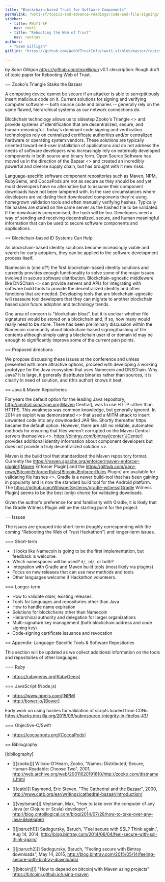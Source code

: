 ```yaml
---
title: "Blockchain-based Trust for Software Components"
permalink: rwot1-sf/topics-and-advance-readings/code-and-file-signing/
sidebar:
  - title: RWoT1-SF
    nav: rwot1
  - title: "Rebooting the Web of Trust"
    nav: rwotnav
authors:
  - "Sean Gilligan"
gitlink: "https://github.com/WebOfTrustInfo/rwot1-sf/blob/master/topics-and-advance-readings/code-and-file-signing.adoc"

---
```


*by Sean Gilligan <https://github.com/msgilligan>*
v0.1
:description: Rough draft of topic paper for Rebooting Web of Trust.

== Zooko's Triangle Stalks the Bazaar

A computing device cannot be secure if an attacker is able to surreptitiously insert malicious code on it. Current solutions for signing and verifying computer software -- both source code and binaries -- generally rely on the same flawed, hierarchical systems as our network connections do.

Blockchain technology allows us to sidestep Zooko's Triangle <<zooko>> and provide systems of identification that are decentralized, secure, and human-meaningful. Today's dominant code signing and verification technologies rely on centralized certificate authorities and/or centralized hardware or operating system vendors. These solutions are typically oriented toward end-user installation of applications and do not address the needs of software developers who increasingly rely on externally developed components in both source and binary form. Open Source Software has moved us in the direction of the Bazaar <<catb>> and created an incredibly powerful and diverse supply chain, but has brought with it new risks.

Language-specific software component repositories such as Maven, NPM, RubyGems, and CocoaPods are not as secure as they should be and yet most developers have no alternative but to assume their component downloads have not been tampered with. In the rare circumstances where developers are validating their downloaded components they're using homegrown validation tools and often manually verifying hashes. Typically file hashes are stored on the same server as the hashed file to be validated. If the download is compromised, the hash will  be too. Developers need a way of sending and receiving decentralized, secure, and human meaningful information that can be used to secure software components and applications.


== Blockchain-based ID Systems Can Help

As blockchain-based identity solutions become increasingly viable and search for early adopters, they can be applied to the software development process itself.

Namecoin is (one of?) the first blockchain-based identity solutions and currently provides enough functionality to solve some of the major issues involved in secure software distribution. Blockchain-agnostic middleware like DNSChain <<dnschain>> can provide servers and APIs for integrating with software build tools to provide the decentralized identity and other functions that are needed. Developing tools that are blockchain-agnostic will reassure tool developers that they can migrate to another blockchain based upon future adoption and technology trends.

One area of concern is "blockchain bloat", but it is unclear whether file signatures would be stored on a blockchain and, if so, how many would really need to be store. There has been preliminary discussion within the Namecoin community about blockchain-based signing/hashing of file contents although simply using a blockchain user id or domain id may be enough to significantly improve some of the current pain points.

== Proposed directions

We propose discussing these issues at the conference and unless presented with more attractive options, proceed with developing a working prototype for the Java ecosystem that uses Namecoin and DNSChain. Why Java? It is large, it generally distributes binaries rather than sources, it is clearly in need of solution, and (this author) knows it best.

== Java & Maven Repositories

For years the default option for the leading Java repository, http://central.sonatype.org[Maven Central], was to use HTTP rather than HTTPS. This weakness was common knowledge, but generally ignored. In 2014 an exploit was demonstrated <<veytsman>> that used a MITM attack to insert unwanted code into any downloaded JAR file. Shortly thereafter https became the default option. However, there are still no reliable, automated methods for ensuring that files weren't corrupted on the Maven Central servers themselves <<jbaruch1>>. https://bintray.com/bintray/jcenter[JCenter] provides additional identity information about component developers but does not provide a truly decentralized solution <<jbaruch2>>.

Maven is the build tool that standardized the Maven repository format. Currently the https://maven.apache.org/enforcer/maven-enforcer-plugin/[Maven Enforcer Plugin] and the https://github.com/gary-rowe/BitcoinjEnforcerRules[BitcoinJEnforcerRules Plugin] are available for validating file hashes <<bitcoinj>>. Gradle is a newer build-tool that has been gaining in popularity and is now the standard build tool for the Android platform. The https://github.com/WhisperSystems/gradle-witness[Gradle Witness Plugin] seems to be the best (only) choice for validating downloads.

Given the author's preference for and familiarity with Gradle, it is likely that the Gradle Witness Plugin will be the starting point for the project.


== Issues

The issues are grouped into short-term (roughly corresponding with the coming "Rebooting the Web of Trust Hackathon") and longer-term issues.

=== Short-term

* It looks like Namecoin is going to be the first implementation, but feedback is welcome.
* Which namespaces will be used? `d/`, `id/`, or both?
* Integration with Gradle and Maven build tools (most likely via plugins)
* Focus on new releases that can use new methods and tools
* Other languages welcome if Hackathon volunteers.

=== Longer-term

* How to validate older, existing releases.
* Tools for languages and repositories other than Java
* How to handle name expiration
* Solutions for blockchains other than Namecoin
* Hierarchical authority and delegation for larger organizations
* Multi-signature key management (both blockchain address and code signing key)
* Code-signing certificate issuance and revocation

== Appendix: Language-Specific Tools & Software Repositories

This section will be updated as we collect additional information on the tools and repositories of other languages.

=== Ruby

* https://rubygems.org[RubyGems]

=== JavaScript (Node.js)

* https://www.npmjs.com/[NPM]
* http://bower.io/[Bower]

Early work on using hashes for validation of scripts loaded from CDNs: https://hacks.mozilla.org/2015/09/subresource-integrity-in-firefox-43/

=== Objective-C/Swift

* https://cocoapods.org/[CocoaPods]

== Bibliography

[bibliography]
- [[[zooko]]] Wilcox-O'Hearn, Zooko, "Names: Distributed, Secure, Human-Readable: Choose Two", 2001, http://web.archive.org/web/20011020191610/http://zooko.com/distnames.html

- [[[catb]]] Raymond, Eric Steven, "The Cathedral and the Bazaar", 2000, http://www.catb.org/esr/writings/cathedral-bazaar/introduction/

- [[[veytsman]]] Veytsman, Max, "How to take over the computer of any Java (or Clojure or Scala) developer", http://blog.ontoillogical.com/blog/2014/07/28/how-to-take-over-any-java-developer/

- [[[jbaruch1]]] Sadogursky, Baruch, "Feel secure with SSL? Think again.", Aug 14, 2014, http://blog.bintray.com/2014/08/04/feel-secure-with-ssl-think-again/

- [[[jbaruch2]]] Sadogursky, Baruch, "Feeling secure with Bintray downloads", May 14, 2015, http://blog.bintray.com/2015/05/14/feeling-secure-with-bintray-downloads/

- [[[bitcoinj]]] "How to depend on bitcoinj with Maven using projects" https://bitcoinj.github.io/using-maven




